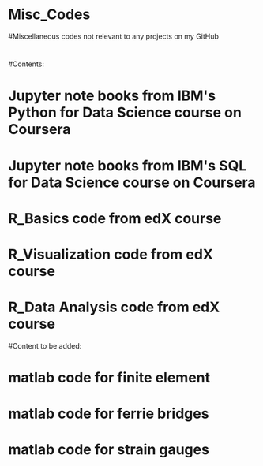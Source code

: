 # Misc_Codes
#Miscellaneous codes not relevant to any projects on my GitHub 
#
#Contents:
#  Jupyter note books from IBM's Python for Data Science course on Coursera
#  Jupyter note books from IBM's SQL for Data Science course on Coursera
#  R_Basics code from edX course
#  R_Visualization code from edX course
#  R_Data Analysis code from edX course
#Content to be added:
#  matlab code for finite element
#  matlab code for ferrie bridges
#  matlab code for strain gauges
